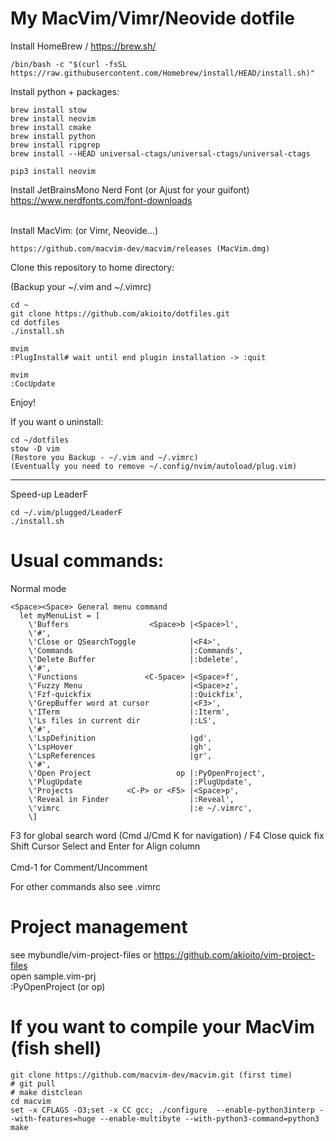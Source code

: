 # My MacVim/Vimr/Neovide dotfile


Install HomeBrew  / https://brew.sh/ 
```
/bin/bash -c "$(curl -fsSL https://raw.githubusercontent.com/Homebrew/install/HEAD/install.sh)"
```

Install python + packages:
```
brew install stow
brew install neovim
brew install cmake
brew install python
brew install ripgrep
brew install --HEAD universal-ctags/universal-ctags/universal-ctags

pip3 install neovim
```

Install JetBrainsMono Nerd Font (or Ajust for your guifont)<br>
https://www.nerdfonts.com/font-downloads <br><br>

       
Install MacVim: (or Vimr, Neovide...)
```  
https://github.com/macvim-dev/macvim/releases (MacVim.dmg)
```  

Clone this repository to  home directory:

(Backup your ~/.vim and ~/.vimrc)

```  
cd ~
git clone https://github.com/akioito/dotfiles.git
cd dotfiles
./install.sh

mvim 
:PlugInstall# wait until end plugin installation -> :quit

mvim
:CocUpdate
```  

Enjoy!

If you want o uninstall:
```  
cd ~/dotfiles
stow -D vim
(Restore you Backup - ~/.vim and ~/.vimrc)
(Eventually you need to remove ~/.config/nvim/autoload/plug.vim)

```  
--------------------------------------------------  
Speed-up LeaderF
```  
cd ~/.vim/plugged/LeaderF
./install.sh
```  

# Usual commands:
Normal mode     
```  
<Space><Space> General menu command
  let myMenuList = [
    \'Buffers                  <Space>b |<Space>l', 
    \'#',
    \'Close or QSearchToggle            |<F4>', 
    \'Commands                          |:Commands',
    \'Delete Buffer                     |:bdelete', 
    \'#', 
    \'Functions               <C-Space> |<Space>f',
    \'Fuzzy Menu                        |<Space>z', 
    \'Fzf-quickfix                      |:Quickfix',
    \'GrepBuffer word at cursor         |<F3>',
    \'ITerm                             |:Iterm',
    \'Ls files in current dir           |:LS',  
    \'#',     
    \'LspDefinition                     |gd',                                      
    \'LspHover                          |gh', 
    \'LspReferences                     |gr', 
    \'#',     
    \'Open Project                   op |:PyOpenProject',  
    \'PlugUpdate                        |:PlugUpdate', 
    \'Projects            <C-P> or <F5> |<Space>p',
    \'Reveal in Finder                  |:Reveal',  
    \'vimrc                             |:e ~/.vimrc',
    \]     
```  

F3  for global search word (Cmd J/Cmd K for navigation) / F4 Close quick fix<br> 
Shift Cursor Select and Enter for Align column<br>  
Cmd-1 for Comment/Uncomment<br> 

For other commands also see .vimrc

# Project management
see mybundle/vim-project-files or https://github.com/akioito/vim-project-files<br> 
open sample.vim-prj<br>
:PyOpenProject (or op)


# If you want to compile your MacVim (fish shell)
```  
git clone https://github.com/macvim-dev/macvim.git (first time)
# git pull        
# make distclean
cd macvim
set -x CFLAGS -O3;set -x CC gcc; ./configure  --enable-python3interp --with-features=huge --enable-multibyte --with-python3-command=python3
make
```  

